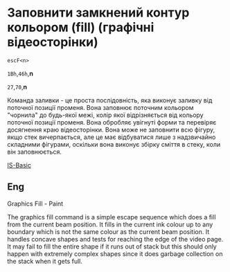 # Заповнити замкнений контур кольором (fill) (графічні відеосторінки)

`escF<n>`  

`1Bh`,`46h`,**n**  

`27`,`70`,**n**  

Команда заливки - це проста послідовність, яка виконує заливку від поточної позиції променя. Вона заповнює поточним кольором "чорнила" до будь-якої межі, колір якої відрізняється від кольору поточної позиції променя. Вона обробляє увігнуті форми та перевіряє досягнення краю відеосторінки. Вона може не заповнити всю фігуру, якщо стек вичерпається, але це має відбуватися лише з надзвичайно складними фігурами, оскільки вона виконує збірку сміття в стеку, коли він заповнюється.

[IS-Basic](../programming/is-basic_man-en/man_cs-plot.md)

## Eng 
Graphics Fill - Paint

The graphics fill command is a simple escape sequence which does a fill from the current beam position. It fills in the current ink colour up to any boundary which is not the same colour as the current beam position. It handles concave shapes and tests for reaching the edge of the video page. It may fail to fill the entire shape if it runs out of stack but this should only happen with extremely complex shapes since it does garbage collection on the stack when it gets full.